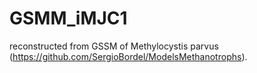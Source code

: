 # GSMM_iMJC1
reconstructed from GSSM of Methylocystis parvus (https://github.com/SergioBordel/ModelsMethanotrophs). 
